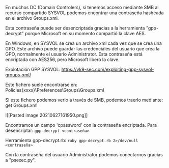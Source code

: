 En muchos DC (Domain Controlers), si tenemos acceso mediante SMB al recurso compartido SYSVOL podemos encontrar una contraseña hasheada en el archivo Groups.xml.

Esta contraseña puede ser desencriptada gracias a la herramienta "gpp-decrypt" porque Microsoft en su momento compartió la clave AES.

En Windows, en SYSVOL se crea un archivo xml cada vez que se crea una GPO. Este archivo puede guardar las credenciales del usuario que crea la GPO, normalmente el usuario Administrator. Esta contraseña está encriptada con AES256, pero Microsoft liberó la clave.

Explotación GPP SYSVOL:
https://vk9-sec.com/exploiting-gpp-sysvol-groups-xml/

Este fichero suele encontrarse en:
Policies\{xxxx}\Preferences\Groups\Groups.xml

Si este fichero podemos verlo a través de SMB, podemos traerlo mediante: get Groups.xml

![[Pasted image 20210627161950.png]]

Encontramos un campo 'cpassword' con la contraseña encriptada. Para desencriptar:
`gpp-decrypt <contraseña>`

Herramienta gpp-decrypt.rb:
`ruby gpp-decrypt.rb 2>/dev/null <contraseña>`

Con la contraseña del usuario Administrator podemos conectarnos gracias a "psexec.py".

